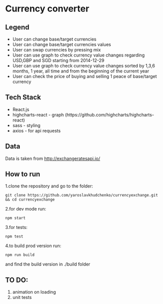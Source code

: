 # Currency converter 

## Legend

<ul>
    <li>User can change base/target currencies</li>
    <li>User can change base/target currencies values</li>
    <li>User can swap currencies by pressing mix</li>
    <li>User can use graph to check currency value changes regarding USD,GBP and SGD starting from 2014-12-29</li>
    <li>User can use graph to check currency value changes sorted by 1,3,6 months, 1 year, all time and from the beginning of the current year</li>
    <li>User can check the price of buying and selling 1 peace of base/target currency</li>
</ul>

## Tech Stack

<ul>
    <li>React.js</li>
    <li>highcharts-react - graph (https://github.com/highcharts/highcharts-react) </li>
    <li>sass - styling</li>
    <li>axios - for api requests</li>
</ul>

## Data

Data is taken from http://exchangeratesapi.io/

## How to run

1.clone the repository and go to the folder: 
```
git clone https://github.com/yaroslavkhudchenko/currencyexchange.git && cd currencyexchange
```
2.for dev mode run:
```
npm start
```
3.for tests:
```
npm test
```
4.to build prod version run:
```
npm run build
```
and find the build version in ./build folder


## TO DO:

1. animation on loading
2. unit tests
